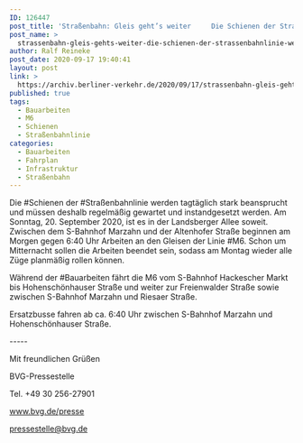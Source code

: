 ```yaml
---
ID: 126447
post_title: 'Straßenbahn: Gleis geht’s weiter     Die Schienen der Straßenbahnlinie werden tagtäglich stark beansprucht &#8230;, aus BVG'
post_name: >
  strassenbahn-gleis-gehts-weiter-die-schienen-der-strassenbahnlinie-werden-tagtaeglich-stark-beansprucht-aus-bvg
author: Ralf Reineke
post_date: 2020-09-17 19:40:41
layout: post
link: >
  https://archiv.berliner-verkehr.de/2020/09/17/strassenbahn-gleis-gehts-weiter-die-schienen-der-strassenbahnlinie-werden-tagtaeglich-stark-beansprucht-aus-bvg/
published: true
tags:
  - Bauarbeiten
  - M6
  - Schienen
  - Straßenbahnlinie
categories:
  - Bauarbeiten
  - Fahrplan
  - Infrastruktur
  - Straßenbahn
---
```

<p style="font-weight: 400;">Die #Schienen der #Straßenbahnlinie werden tagtäglich stark beansprucht und müssen deshalb regelmäßig gewartet und instandgesetzt werden. Am Sonntag, 20. September 2020, ist es in der Landsberger Allee soweit. Zwischen dem S-Bahnhof Marzahn und der Altenhofer Straße beginnen am Morgen gegen 6:40 Uhr Arbeiten an den Gleisen der Linie #M6. Schon um Mitternacht sollen die Arbeiten beendet sein, sodass am Montag wieder alle Züge planmäßig rollen können.</p>
<p style="font-weight: 400;">Während der #Bauarbeiten fährt die M6 vom S-Bahnhof Hackescher Markt bis Hohenschönhauser Straße und weiter zur Freienwalder Straße sowie zwischen S-Bahnhof Marzahn und Riesaer Straße.</p>
<p style="font-weight: 400;">Ersatzbusse fahren ab ca. 6:40 Uhr zwischen S-Bahnhof Marzahn und Hohenschönhauser Straße.</p>
<p style="font-weight: 400;">-----</p>
<p style="font-weight: 400;">Mit freundlichen Grüßen</p>
<p style="font-weight: 400;">BVG-Pressestelle</p>
<p style="font-weight: 400;">Tel. +49 30 256-27901</p>
<p style="font-weight: 400;"><a href="http://www.bvg.de/presse" data-saferedirecturl="https://www.google.com/url?q=http://www.bvg.de/presse&amp;source=gmail&amp;ust=1600763141626000&amp;usg=AFQjCNE8mWmGyn7mXbM2lrct4qdIL8in1Q">www.bvg.de/presse</a></p>
<p style="font-weight: 400;"><a href="mailto:pressestelle@bvg.de">pressestelle@bvg.de</a></p>